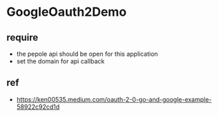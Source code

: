 # GoogleOauth2Demo
## require 
- the pepole api should be open for this application
- set the domain for api callback


## ref
- https://ken00535.medium.com/oauth-2-0-go-and-google-example-58922c92cd1d
